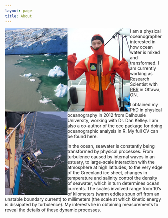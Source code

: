 ```yaml
---
layout: page
title: About
---
```


<img style="float: left" alt="subglacial plume" src="{{ site.baseurl }}/../images/img_05073.jpg" width="200">
<img style="float: left" alt="SLEIWEX survival" src="{{ site.baseurl }}/../images/sleiwex_survival.jpg" width="200">
<img style="float: left" alt="SLEIWEX mooring" src="{{ site.baseurl }}/../images/sleiwex_mooring.jpg" width="200">

I am a physical oceanographer interested in how ocean water is mixed and transformed. I am currently working as Research Scientist with [RBR](www.rbr-global.com) in Ottawa, ON. 

I obtained my PhD in physical oceanography in 2012 from Dalhousie University, working with Dr. Dan Kelley. I am also a co-author of the oce package for doing oceanographic analysis in R. My full CV can be found here.

In the ocean, seawater is constantly being transformed by physical processes. From turbulence caused by internal waves in an estuary, to large-scale interaction with the atmosphere at high latitudes, to the very edge of the Greenland ice sheet, changes in temperature and salinity control the density of seawater, which in turn determines ocean currents. The scales involved range from 10’s of kilometers (warm eddies spun off from an unstable boundary current) to millimeters (the scale at which kinetic energy is dissipated by turbulence). My interests lie in obtaining measurements to reveal the details of these dynamic processes.


